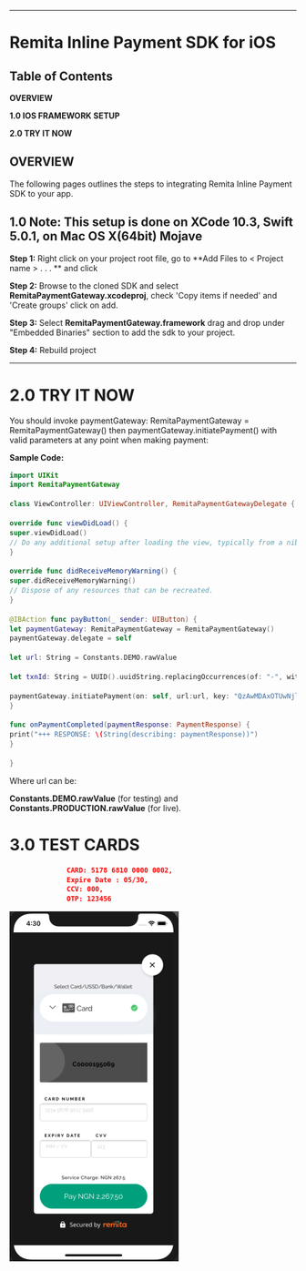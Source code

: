 ** **

# Remita Inline Payment SDK for iOS


## Table of Contents

**OVERVIEW**

**1.0  IOS FRAMEWORK SETUP**

**2.0  TRY IT NOW**


## OVERVIEW

The following pages outlines the steps to integrating Remita Inline Payment SDK to your app.

## 1.0         Note: This setup is done on XCode 10.3, Swift 5.0.1, on Mac OS X(64bit) Mojave

**Step 1:** Right click on your project root file, go to **Add Files to < Project name > . . . ** and click


**Step 2:** Browse to the cloned SDK and select **RemitaPaymentGateway.xcodeproj**, check 'Copy items if needed' and 'Create groups' click on add.

**Step 3:** Select **RemitaPaymentGateway.framework** drag and drop  under "Embedded Binaries" section to add the sdk  to your project.

**Step 4:** Rebuild project

** **


# 2.0         TRY IT NOW

You should invoke paymentGateway: RemitaPaymentGateway = RemitaPaymentGateway() then paymentGateway.initiatePayment() with valid parameters at any point when making payment:


**Sample Code:**
```swift
import UIKit
import RemitaPaymentGateway

class ViewController: UIViewController, RemitaPaymentGatewayDelegate {

override func viewDidLoad() {
super.viewDidLoad()
// Do any additional setup after loading the view, typically from a nib.
}

override func didReceiveMemoryWarning() {
super.didReceiveMemoryWarning()
// Dispose of any resources that can be recreated.
}

@IBAction func payButton(_ sender: UIButton) {
let paymentGateway: RemitaPaymentGateway = RemitaPaymentGateway()
paymentGateway.delegate = self

let url: String = Constants.DEMO.rawValue

let txnId: String = UUID().uuidString.replacingOccurrences(of: "-", with: "")

paymentGateway.initiatePayment(on: self, url:url, key: "QzAwMDAxOTUwNjl8NDMyNTkxNjl8ZTg0MjI2MDg4MjU0NzA2NTY2MTYwNGU1NjNiMjUzYjk4ZDQwZjljZGFiMTVmYTljMDUwMGQ0MDg2MjIyYjEyNTA1ZTE2MTMxNmE3ZjM1OTZmYmJkOTE2MTRiY2NmZTY5NTM4MGQ2MDBlZGJlZmM2ODc2YTc2M2M4MjgyZmFjODc=", email: "lisa@spark.com", amount: "100", phoneNumber:"08037412366", firstname: "lisa", lastname: "Spark", customerId: "140700251", currencyCode: "NGN", transactionId: txnId, narration: "leather gucci bag")
}

func onPaymentCompleted(paymentResponse: PaymentResponse) {
print("+++ RESPONSE: \(String(describing: paymentResponse))")
}

}
 ```


Where url can be:

**Constants.DEMO.rawValue** (for testing) and **Constants.PRODUCTION.rawValue** (for live).


# 3.0         TEST CARDS


```json
              CARD: 5178 6810 0000 0002,  
              Expire Date : 05/30,  
              CCV: 000, 
              OTP: 123456
```

![](images/inline_snapshot.png)
